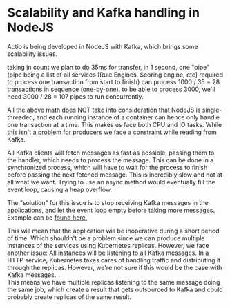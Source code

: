 # Scalability and Kafka handling in NodeJS

Actio is being developed in NodeJS with Kafka, which brings some scalability issues.

taking in count we plan to do 35ms for transfer, in 1 second, one "pipe" (pipe being a list of all services [Rule Engines, Scoring engine, etc] required to process one transaction from start to finish) can process 1000 / 35 = 28 transactions in sequence (one-by-one). to be able to process 3000, we'll need 3000 / 28 = 107 pipes to run concurrently.

All the above math does NOT take into consideration that NodeJS is single-threaded, and each running instance of a container can hence only handle one transaction at a time. This makes us face both CPU and IO tasks. While [this isn't a problem for producers](https://stackoverflow.com/questions/61865459/how-to-implement-parallelism-in-kafka-using-nodejs-consumers#comment109423596_61865459) we face a constraint while reading from Kafka.

All Kafka clients will fetch messages as fast as possible, passing them to the handler, which needs to process the message. This can be done in a synchronized process, which will have to wait for the process to finish before passing the next fetched message. This is incredibly slow and not at all what we want. Trying to use an async method would eventually fill the event loop, causing a heap overflow.

The "solution" for this issue is to stop receiving Kafka messages in the applications, and let the event loop empty before taking more messages. Example can be [found here.](https://medium.com/walkme-engineering/managing-consumer-commits-and-back-pressure-with-node-js-and-kafka-in-production-cfd20c8120e3)

This will mean that the application will be inoperative during a short period of time. Which shouldn't be a problem since we can produce multiple instances of the services using Kubernetes replicas. However, we face another issue: All instances will be listening to all Kafka messages. In a HTTP service, Kubernetes takes cares of handling traffic and distributing it through the replicas. However, we're not sure if this would be the case with Kafka messages.  
This means we have multiple replicas listening to the same message doing the same job, which create a result that gets outsourced to Kafka and could probably create replicas of the same result.

